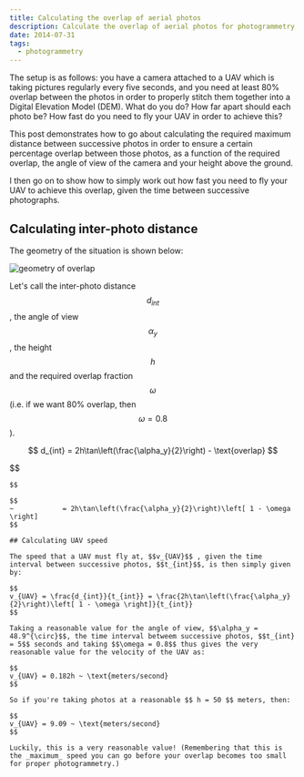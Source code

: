 ```yaml
---
title: Calculating the overlap of aerial photos
description: Calculate the overlap of aerial photos for photogrammetry.
date: 2014-07-31
tags:
  - photogrammetry
---
```


The setup is as follows: you have a camera attached to a UAV which is taking pictures regularly every five seconds, and you need at least 80% overlap between the photos in order to properly stitch them together into a Digital Elevation Model (DEM). What do you do? How far apart should each photo be? How fast do you need to fly your UAV in order to achieve this?

This post demonstrates how to go about calculating the required maximum distance between successive photos in order to ensure a certain percentage overlap between those photos, as a function of the required overlap, the angle of view of the camera and your height above the ground.

I then go on to show how to simply work out how fast you need to fly your UAV to achieve this overlap, given the time between successive photographs.

## Calculating inter-photo distance

The geometry of the situation is shown below:

![geometry of overlap](/media/archive/calculating-overlap/overlap.svg)

Let's call the inter-photo distance $$d_{int}$$, the angle of view $$ \alpha_y $$, the height $$ h $$ and the required overlap fraction $$ \omega $$ (i.e. if we want 80% overlap, then $$ \omega = 0.8 $$).

$$
d_{int}      = 2h\tan\left(\frac{\alpha_y}{2}\right) - \text{overlap}
$$

$$
~~~~~~~~~~~~~~~~~~ = 2h\tan\left(\frac{\alpha_y}{2}\right) - 2h\omega\tan\left(\frac{\alpha_y}{2}\right)
$$

$$
~            = 2h\tan\left(\frac{\alpha_y}{2}\right)\left[ 1 - \omega \right]
$$

## Calculating UAV speed

The speed that a UAV must fly at, $$v_{UAV}$$ , given the time interval between successive photos, $$t_{int}$$, is then simply given by:

$$
v_{UAV} = \frac{d_{int}}{t_{int}} = \frac{2h\tan\left(\frac{\alpha_y}{2}\right)\left[ 1 - \omega \right]}{t_{int}}
$$

Taking a reasonable value for the angle of view, $$\alpha_y = 48.9^{\circ}$$, the time interval betweem successive photos, $$t_{int} = 5$$ seconds and taking $$\omega = 0.8$$ thus gives the very reasonable value for the velocity of the UAV as:

$$
v_{UAV} = 0.182h ~ \text{meters/second}
$$

So if you're taking photos at a reasonable $$ h = 50 $$ meters, then:

$$
v_{UAV} = 9.09 ~ \text{meters/second}
$$

Luckily, this is a very reasonable value! (Remembering that this is the _maximum_ speed you can go before your overlap becomes too small for proper photogrammetry.)
